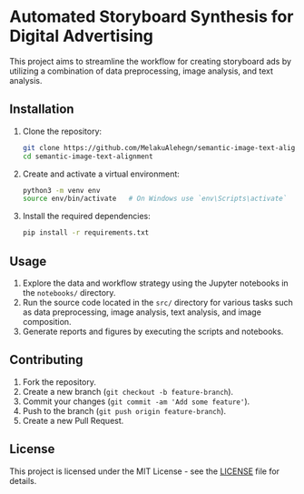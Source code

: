 # Automated Storyboard Synthesis for Digital Advertising

This project aims to streamline the workflow for creating storyboard ads by utilizing a combination of data preprocessing, image analysis, and text analysis.

## Installation

1. Clone the repository:

    ```bash
    git clone https://github.com/MelakuAlehegn/semantic-image-text-alignment.git
    cd semantic-image-text-alignment
    ```

2. Create and activate a virtual environment:

    ```bash
    python3 -m venv env
    source env/bin/activate   # On Windows use `env\Scripts\activate`
    ```

3. Install the required dependencies:

    ```bash
    pip install -r requirements.txt
    ```

## Usage

1. Explore the data and workflow strategy using the Jupyter notebooks in the `notebooks/` directory.
2. Run the source code located in the `src/` directory for various tasks such as data preprocessing, image analysis, text analysis, and image composition.
3. Generate reports and figures by executing the scripts and notebooks.

## Contributing

1. Fork the repository.
2. Create a new branch (`git checkout -b feature-branch`).
3. Commit your changes (`git commit -am 'Add some feature'`).
4. Push to the branch (`git push origin feature-branch`).
5. Create a new Pull Request.

## License

This project is licensed under the MIT License - see the [LICENSE](LICENSE) file for details.
